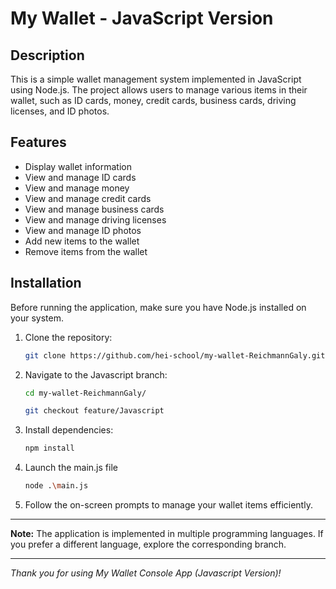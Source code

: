 # My Wallet - JavaScript Version

## Description

This is a simple wallet management system implemented in JavaScript using Node.js. The project allows users to manage various items in their wallet, such as ID cards, money, credit cards, business cards, driving licenses, and ID photos.

## Features

- Display wallet information
- View and manage ID cards
- View and manage money
- View and manage credit cards
- View and manage business cards
- View and manage driving licenses
- View and manage ID photos
- Add new items to the wallet
- Remove items from the wallet

## Installation
Before running the application, make sure you have Node.js installed on your system.

1. Clone the repository:

   ```bash
   git clone https://github.com/hei-school/my-wallet-ReichmannGaly.git

2. Navigate to the Javascript branch:
    ```bash
    cd my-wallet-ReichmannGaly/

    git checkout feature/Javascript

3. Install dependencies:
    ```bash
    npm install

4. Launch the main.js file
    ```bash
    node .\main.js

5. Follow the on-screen prompts to manage your wallet items efficiently.

---

**Note:** The application is implemented in multiple programming languages. If you prefer a different language, explore the corresponding branch.

---

*Thank you for using My Wallet Console App (Javascript Version)!*
